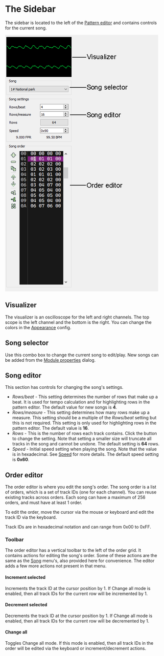 
# The Sidebar

The sidebar is located to the left of the [Pattern editor](pattern-editor.md)
and contains controls for the current song.

![sidebar](../img/interface/sidebar.png "The sidebar")

## Visualizer

The visualizer is an oscilloscope for the left and right channels. The top
scope is the left channel and the bottom is the right. You can change the colors
in the [Appearance](configuration/appearance.md) config.

## Song selector

Use this combo box to change the current song to edit/play. New songs can be
added from the [Module properties](module-properties.md) dialog.

## Song editor

This section has controls for changing the song's settings.

 - *Rows/beat* - This setting determines the number of rows that make up a beat.
   It is used for tempo calculation and for highlighting rows in the pattern
   editor. The default value for new songs is **4**.
 - *Rows/measure* - This setting determines how many rows make up a measure.
   This setting should be a multiple of the *Rows/beat* setting but this is not
   required. This setting is only used for highlighting rows in the pattern
   editor. The default value is **16**.
 - *Rows* - This is the number of rows each track contains. Click the button to
   change the setting. Note that setting a smaller size will truncate all
   tracks in the song and cannot be undone. The default setting is **64** rows.
 - *Speed* - Initial speed setting when playing the song. Note that the value
   is in hexadecimal. See [Speed](../tracker/speed.md) for more details. The
   default speed setting is **0x60**.

## Order editor

The order editor is where you edit the song's order. The song order is a list
of orders, which is a set of track IDs (one for each channel). You can reuse
existing tracks across orders. Each song can have a maximum of 256 orders, and
must have at least 1 order.

To edit the order, move the cursor via the mouse or keyboard and edit the track
ID via the keyboard.

Track IDs are in hexadecimal notation and can range from 0x00 to 0xFF.

### Toolbar

The order editor has a vertical toolbar to the left of the order grid. It
contains actions for editing the song's order. Some of these actions are the
same as the [Song](menus/song.md) menu's, also provided here for convenience.
The editor adds a few more actions not present in that menu.

#### Increment selected

Increments the track ID at the cursor position by 1. If Change all mode is
enabled, then all track IDs for the current row will be incremented by 1.

#### Decrement selected

Decrements the track ID at the cursor position by 1. If Change all mode is
enabled, then all track IDs for the current row will be decremented by 1.

#### Change all

Toggles Change all mode. If this mode is enabled, then all track IDs in the
order will be edited via the keyboard or increment/decrement actions.
